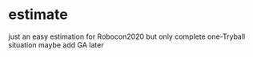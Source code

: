 # estimate
just an easy estimation for Robocon2020
but only complete one-Tryball situation
maybe add GA later
